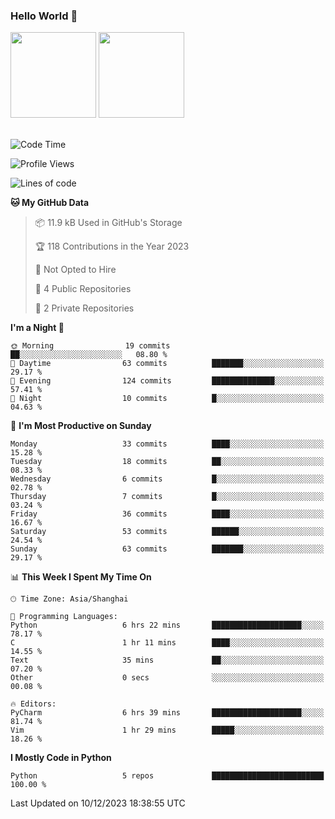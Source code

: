 ### Hello World 👋
<img align="" height="137px" src="https://github-readme-stats.vercel.app/api?username=myhMARS&hide_title=true&hide_border=true&show_icons=trueline_height=21&text_color=000&icon_color=000&bg_color=0,ea6161,ffc64d,fffc4d,52fa5a&theme=graywhite" /> </div>
<img align="" height="137px" src="https://github-readme-stats-git-masterrstaa-rickstaa.vercel.app/api/top-langs/?username=myhMARS&hide_title=true&hide_border=true&layout=compact&langs_count=6&text_color=000&icon_color=fff&bg_color=0,52fa5a,4dfcff,c64dff&theme=graywhite" /><br><br>

<!--START_SECTION:waka-->
![Code Time](http://img.shields.io/badge/Code%20Time-97%20hrs%2045%20mins-blue)

![Profile Views](http://img.shields.io/badge/Profile%20Views-0-blue)

![Lines of code](https://img.shields.io/badge/From%20Hello%20World%20I%27ve%20Written-13.5%20thousand%20lines%20of%20code-blue)

**🐱 My GitHub Data** 

> 📦 11.9 kB Used in GitHub's Storage 
 > 
> 🏆 118 Contributions in the Year 2023
 > 
> 🚫 Not Opted to Hire
 > 
> 📜 4 Public Repositories 
 > 
> 🔑 2 Private Repositories 
 > 
**I'm a Night 🦉** 

```text
🌞 Morning                19 commits          ██░░░░░░░░░░░░░░░░░░░░░░░   08.80 % 
🌆 Daytime                63 commits          ███████░░░░░░░░░░░░░░░░░░   29.17 % 
🌃 Evening                124 commits         ██████████████░░░░░░░░░░░   57.41 % 
🌙 Night                  10 commits          █░░░░░░░░░░░░░░░░░░░░░░░░   04.63 % 
```
📅 **I'm Most Productive on Sunday** 

```text
Monday                   33 commits          ████░░░░░░░░░░░░░░░░░░░░░   15.28 % 
Tuesday                  18 commits          ██░░░░░░░░░░░░░░░░░░░░░░░   08.33 % 
Wednesday                6 commits           █░░░░░░░░░░░░░░░░░░░░░░░░   02.78 % 
Thursday                 7 commits           █░░░░░░░░░░░░░░░░░░░░░░░░   03.24 % 
Friday                   36 commits          ████░░░░░░░░░░░░░░░░░░░░░   16.67 % 
Saturday                 53 commits          ██████░░░░░░░░░░░░░░░░░░░   24.54 % 
Sunday                   63 commits          ███████░░░░░░░░░░░░░░░░░░   29.17 % 
```


📊 **This Week I Spent My Time On** 

```text
🕑︎ Time Zone: Asia/Shanghai

💬 Programming Languages: 
Python                   6 hrs 22 mins       ████████████████████░░░░░   78.17 % 
C                        1 hr 11 mins        ████░░░░░░░░░░░░░░░░░░░░░   14.55 % 
Text                     35 mins             ██░░░░░░░░░░░░░░░░░░░░░░░   07.20 % 
Other                    0 secs              ░░░░░░░░░░░░░░░░░░░░░░░░░   00.08 % 

🔥 Editors: 
PyCharm                  6 hrs 39 mins       ████████████████████░░░░░   81.74 % 
Vim                      1 hr 29 mins        █████░░░░░░░░░░░░░░░░░░░░   18.26 % 
```

**I Mostly Code in Python** 

```text
Python                   5 repos             █████████████████████████   100.00 % 
```




 Last Updated on 10/12/2023 18:38:55 UTC
<!--END_SECTION:waka-->

<!--
**myhMARS/myhMARS** is a ✨ _special_ ✨ repository because its `README.md` (this file) appears on your GitHub profile.

Here are some ideas to get you started:

- 🔭 I’m currently working on ...
- 🌱 I’m currently learning ...
- 👯 I’m looking to collaborate on ...
- 🤔 I’m looking for help with ...
- 💬 Ask me about ...
- 📫 How to reach me: ...
- 😄 Pronouns: ...
- ⚡ Fun fact: ...
-->
